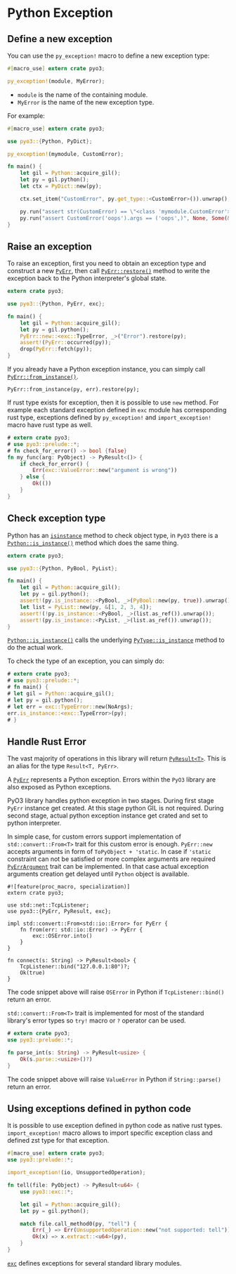 # Python Exception

## Define a new exception

You can use the `py_exception!` macro to define a new exception type:

```rust
#[macro_use] extern crate pyo3;

py_exception!(module, MyError);
```

* `module` is the name of the containing module.
* `MyError` is the name of the new exception type.

For example:

```rust
#[macro_use] extern crate pyo3;

use pyo3::{Python, PyDict};

py_exception!(mymodule, CustomError);

fn main() {
    let gil = Python::acquire_gil();
    let py = gil.python();
    let ctx = PyDict::new(py);

    ctx.set_item("CustomError", py.get_type::<CustomError>()).unwrap();

    py.run("assert str(CustomError) == \"<class 'mymodule.CustomError'>\"", None, Some(&ctx)).unwrap();
    py.run("assert CustomError('oops').args == ('oops',)", None, Some(&ctx)).unwrap();
}
```

## Raise an exception

To raise an exception, first you need to obtain an exception type and construct a new [`PyErr`](https://pyo3.github.io/pyo3/pyo3/struct.PyErr.html), then call [`PyErr::restore()`](https://pyo3.github.io/pyo3/pyo3/struct.PyErr.html#method.restore) method to write the exception back to the Python interpreter's global state.

```rust
extern crate pyo3;

use pyo3::{Python, PyErr, exc};

fn main() {
    let gil = Python::acquire_gil();
    let py = gil.python();
    PyErr::new::<exc::TypeError, _>("Error").restore(py);
    assert!(PyErr::occurred(py));
    drop(PyErr::fetch(py));
}
```

If you already have a Python exception instance, you can simply call [`PyErr::from_instance()`](https://pyo3.github.io/pyo3/pyo3/struct.PyErr.html#method.from_instance).

```rust,ignore
PyErr::from_instance(py, err).restore(py);
```

If rust type exists for exception, then it is possible to use `new` method.
For example each standard exception defined in `exc` module
has corresponding rust type, exceptions defined by `py_exception!` and `import_exception!` macro
have rust type as well.

```rust
# extern crate pyo3;
# use pyo3::prelude::*;
# fn check_for_error() -> bool {false}
fn my_func(arg: PyObject) -> PyResult<()> {
    if check_for_error() {
        Err(exc::ValueError::new("argument is wrong"))
    } else {
        Ok(())
    }
}
```

## Check exception type

Python has an [`isinstance`](https://docs.python.org/3/library/functions.html#isinstance) method to check object type,
in `PyO3` there is a [`Python::is_instance()`](https://pyo3.github.io/pyo3/pyo3/struct.Python.html#method.is_instance) method which does the same thing.

```rust
extern crate pyo3;

use pyo3::{Python, PyBool, PyList};

fn main() {
    let gil = Python::acquire_gil();
    let py = gil.python();
    assert!(py.is_instance::<PyBool, _>(PyBool::new(py, true)).unwrap());
    let list = PyList::new(py, &[1, 2, 3, 4]);
    assert!(!py.is_instance::<PyBool, _>(list.as_ref()).unwrap());
    assert!(py.is_instance::<PyList, _>(list.as_ref()).unwrap());
}
```

[`Python::is_instance()`](https://pyo3.github.io/pyo3/pyo3/struct.Python.html#method.is_instance) calls the underlying [`PyType::is_instance`](https://pyo3.github.io/pyo3/pyo3/struct.PyType.html#method.is_instance) method to do the actual work.

To check the type of an exception, you can simply do:

```rust
# extern crate pyo3;
# use pyo3::prelude::*;
# fn main() {
# let gil = Python::acquire_gil();
# let py = gil.python();
# let err = exc::TypeError::new(NoArgs);
err.is_instance::<exc::TypeError>(py);
# }
```

## Handle Rust Error

The vast majority of operations in this library will return [`PyResult<T>`](https://pyo3.github.io/pyo3/pyo3/type.PyResult.html).
This is an alias for the type `Result<T, PyErr>`.

A [`PyErr`](https://pyo3.github.io/pyo3/pyo3/struct.PyErr.html) represents a Python exception.
Errors within the `PyO3` library are also exposed as Python exceptions.

PyO3 library handles python exception in two stages. During first stage `PyErr` instance get
created. At this stage python GIL is not required. During second stage, actual python
exception instance get crated and set to python interpreter.

In simple case, for custom errors support implementation of `std::convert::From<T>` trait
for this custom error is enough. `PyErr::new` accepts arguments in form
of `ToPyObject + 'static`. In case if `'static` constraint can not be satisfied or
more complex arguments are required [`PyErrArgument`](https://pyo3.github.io/pyo3/pyo3/trait.PyErrArguments.html)
trait can be implemented. In that case actual exception arguments creation get delayed
until `Python` object is available.

```rust,ignore
#![feature(proc_macro, specialization)]
extern crate pyo3;

use std::net::TcpListener;
use pyo3::{PyErr, PyResult, exc};

impl std::convert::From<std::io::Error> for PyErr {
    fn from(err: std::io::Error) -> PyErr {
        exc::OSError.into()
    }
}

fn connect(s: String) -> PyResult<bool> {
    TcpListener::bind("127.0.0.1:80")?;
    Ok(true)
}
```

The code snippet above will raise `OSError` in Python if `TcpListener::bind()` return an error.

`std::convert::From<T>` trait is implemented for most of the standard library's error
types so `try!` macro or `?` operator can be used.

```rust
# extern crate pyo3;
use pyo3::prelude::*;

fn parse_int(s: String) -> PyResult<usize> {
    Ok(s.parse::<usize>()?)
}
```

The code snippet above will raise `ValueError` in Python if `String::parse()` return an error.


## Using exceptions defined in python code

It is possible to use exception defined in python code as native rust types.
`import_exception!` macro allows to import specific exception class and defined zst type
for that exception.

```rust
#[macro_use] extern crate pyo3;
use pyo3::prelude::*;

import_exception!(io, UnsupportedOperation);

fn tell(file: PyObject) -> PyResult<u64> {
    use pyo3::exc::*;

    let gil = Python::acquire_gil();
    let py = gil.python();

    match file.call_method0(py, "tell") {
        Err(_) => Err(UnsupportedOperation::new("not supported: tell")),
        Ok(x) => x.extract::<u64>(py),
    }    
}

```

[`exc`](https://pyo3.github.io/pyo3/pyo3/exc/index.html) defines exceptions for
several standard library modules.
